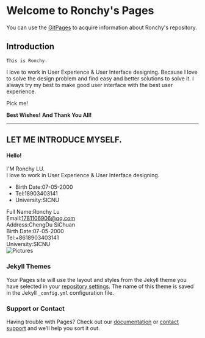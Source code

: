 # Welcome to Ronchy's Pages

You can use the [GitPages](https://github.com/Ronchy2000) to acquire information about Ronchy's repository.

## Introduction

`This is Ronchy.`

   I love to work in User Experience & User Interface designing. Because I love to solve the design problem and find easy and better solutions to solve it. I always try my best to make good user interface with the best user experience.

Pick me!
    

**Best Wishes!**
**And Thank You All!**

<hr>

<div class="intro">
    <h2 class="subtitle">LET ME INTRODUCE MYSELF.</h2>
    <h4 class="hello">Hello!</h4>
    <span>I'M Ronchy LU.</span>
</div>
<div class="summary">
    I love to work in User Experience & User Interface designing.</div>  
<ul class="list2">
    <li>Birth Date:07-05-2000</li>
    <li>Tel:18903403141</li>
    <li>University:SICNU </li>
</ul>
<div class="catlog">
    <div class="name">Full Name:Ronchy Lu</div>
    <div class="email">Email:<a href="">1781106906@qq.com</a></div>
    <div class="address">Address:ChengDu SiChuan</div>
</div>
<div class="catlog2">
    <div class="birth"> Birth Date:07-05-2000</div>
    <div class="tel"> Tel:+8618903403141</div>
    <div class="university"> University:SICNU</div>
</div>
    <img src="../exercise/img/01/myimg.png" alt="Pictures">


           
### Jekyll Themes

Your Pages site will use the layout and styles from the Jekyll theme you have selected in your [repository settings](https://github.com/Ronchy2000/MyWeb/settings/pages). The name of this theme is saved in the Jekyll `_config.yml` configuration file.

### Support or Contact

Having trouble with Pages? Check out our [documentation](https://docs.github.com/categories/github-pages-basics/) or [contact support](https://support.github.com/contact) and we’ll help you sort it out.
